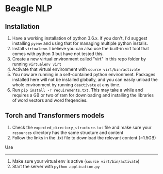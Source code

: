 Beagle NLP
=========

Installation
------------
1. Have a working installation of python 3.6.x. If you don't, I'd suggest
installing `pyenv` and using that for managing multiple python installs.
2. Install `virtualenv`. I believe you can also use the built-in virt tool
that comes with python 3 but have not tested this.
3. Create a new virtual environment called "virt" in this repo folder by
running `virtualenv virt`
4. Activate that virtual environment with `source virt/bin/activate`
5. You now are running in a self-contained python environment. Packages
installed here will not be installed globally, and you can easily unload the
whole environment by running `deactivate` at any time.
5. Run `pip install -r requirements.txt`. This may take a while and requires a GB or two of ram for
downloading and installing the libraries of word vectors and word freqencies.

Torch and Transformers models
-----------------------------
1. Check the `expected_directory_structure.txt` file and make sure your `resources` 
directory has the same structure and content
2. Follow the links in the .txt file to download the relevant content (~1.5GB)

Use
___

1. Make sure your virtual env is active (`source virt/bin/activate`)
2. Start the server with `python application.py`

